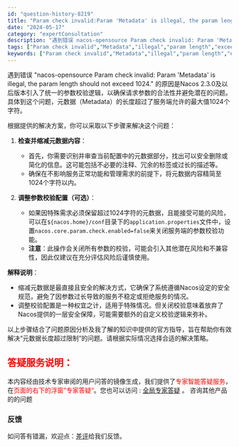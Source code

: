 ```yaml
---
id: "question-history-8219"
title: "Param check invalid:Param 'Metadata' is illegal, the param length should not exceed 1024. nacos-opensource"
date: "2024-05-17"
category: "expertConsultation"
description: "遇到错误 nacos-opensource Param check invalid: Param 'Metadata' is illegal, the param length should not exceed 1024. 的原因是Nacos 2.3.0及以后版本引入了统一的参数校验逻辑，以确保请"
tags: ["Param check invalid","Metadata","illegal","param length","exceed 1024"]
keywords: ["Param check invalid","Metadata","illegal","param length","exceed 1024"]
---
```


遇到错误 "nacos-opensource Param check invalid: Param 'Metadata' is illegal, the param length should not exceed 1024." 的原因是Nacos 2.3.0及以后版本引入了统一的参数校验逻辑，以确保请求参数的合法性并避免潜在的问题。具体到这个问题，元数据（Metadata）的长度超过了服务端允许的最大值1024个字符。

根据提供的解决方案，你可以采取以下步骤来解决这个问题：

1. **检查并缩减元数据内容**：
   - 首先，你需要识别并审查当前配置中的元数据部分，找出可以安全删除或简化的信息。这可能包括不必要的注释、冗余的标签或过长的描述等。
   - 确保在不影响服务正常功能和管理需求的前提下，将元数据内容精简至1024个字符以内。

2. **调整参数校验配置（可选）**：
   - 如果因特殊需求必须保留超过1024字符的元数据，且能接受可能的风险，可以在`${nacos.home}/conf`目录下的`application.properties`文件中，设置`nacos.core.param.check.enabled=false`来关闭服务端的参数校验功能。
   - **注意**：此操作会关闭所有参数的校验，可能会引入其他潜在风险和不兼容性，因此仅建议在充分评估风险后谨慎使用。

**解释说明**：
- 缩减元数据是最直接且安全的解决方式，它确保了系统遵循Nacos设定的安全规范，避免了因参数过长导致的服务不稳定或拒绝服务的情况。
- 调整校验配置是一种权宜之计，适用于特殊情况。但关闭校验意味着放弃了Nacos提供的一层安全保障，可能需要额外的自定义校验逻辑来弥补。

以上步骤结合了问题原因分析及我了解的知识中提供的官方指导，旨在帮助你有效解决“元数据长度超过限制”的问题。请根据实际情况选择合适的解决策略。
## <font color="#FF0000">答疑服务说明：</font> 

本内容经由技术专家审阅的用户问答的镜像生成，我们提供了<font color="#FF0000">专家智能答疑服务</font>，在<font color="#FF0000">页面的右下的浮窗”专家答疑“</font>。您也可以访问 : [全局专家答疑](https://opensource.alibaba.com/chatBot) 。 咨询其他产品的的问题

### 反馈
如问答有错漏，欢迎点：[差评](https://ai.nacos.io/user/feedbackByEnhancerGradePOJOID?enhancerGradePOJOId=13575)给我们反馈。

